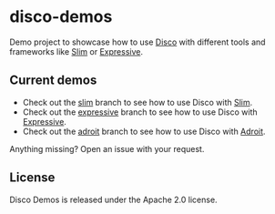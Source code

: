 # disco-demos

Demo project to showcase how to use [Disco](https://github.com/bitexpert/disco) with different tools and 
frameworks like [Slim](https://github.com/slimphp/Slim) or [Expressive](https://github.com/zendframework/zend-expressive).

## Current demos

- Check out the [slim](https://github.com/bitExpert/disco-demos/tree/slim) branch to see how to use Disco with [Slim](https://github.com/slimphp/Slim).
- Check out the [expressive](https://github.com/bitExpert/disco-demos/tree/expressive) branch to see how to use Disco with [Expressive](https://github.com/zendframework/zend-expressive).
- Check out the [adroit](https://github.com/bitExpert/disco-demos/tree/adroit) branch to see how to use Disco with [Adroit](https://github.com/bitExpert/adroit).

Anything missing? Open an issue with your request.

## License

Disco Demos is released under the Apache 2.0 license.
